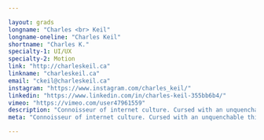 ```yaml
---

layout: grads
longname: "Charles <br> Keil"
longname-oneline: "Charles Keil"
shortname: "Charles K."
specialty-1: UI/UX
specialty-2: Motion
link: "http://charleskeil.ca"
linkname: "charleskeil.ca"
email: "ckeil@charleskeil.ca"
instagram: "https://www.instagram.com/charles_keil/"
linkedin: "https://www.linkedin.com/in/charles-keil-355bb6b4/"
vimeo: "https://vimeo.com/user47961559"
description: "Connoisseur of internet culture. Cursed with an unquenchable thirst to obtain new skills (especially in After Effects). I have a passion for making things and an even greater passion for making things move."
meta: "Connoisseur of internet culture. Cursed with an unquenchable thirst to obtain new skills (especially in After Effects). I have a passion for making things and an even greater passion for making things move."

---
```

